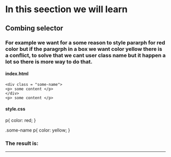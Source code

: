 # In this seection we will learn
## Combing selector
### For example we want for a some reason to style pararph for red color but if the paragrph in a box we want color yellow there is a conflict, to solve that we cant user class name but it happen a lot so there is more way to do that.

#### index.html
`<div class = "some-name">`<br />
`<p> some content </p>`<br />
`</div>`<br />
`<p> some content </p>`<br />


#### style.css
p{
    color: red;
}

.some-name p{
     color: yellow;
}

### The result is:
<hr />

<img href="Exercise - 9 /Asserts/images/Screenshot 2024-12-31 at 5.19.01.png/200">